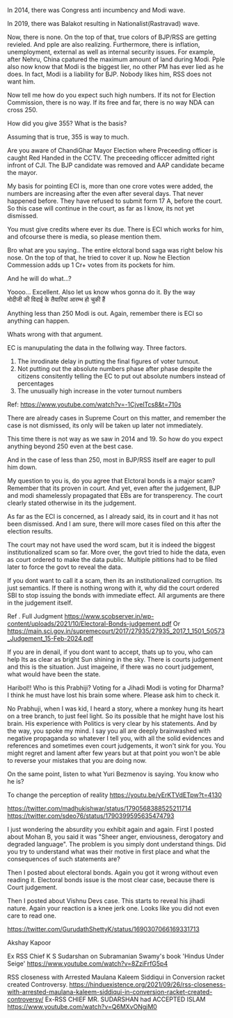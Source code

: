 


In 2014, there was Congress anti incumbency and Modi wave.

In 2019, there was Balakot resulting in Nationalist(Rastravad) wave.

Now, there is none. On the top of that, true colors of BJP/RSS are getting revieled. And pple are also realizing.
Furthermore, there is inflation, unemployment, external as well as internal security issues.
For example, after Nehru, China cpatured the maximum amount of land during Modi.
Pple also now know that Modi is the biggest lier, no other PM has ever lied as he does.
In fact, Modi is a liability for BJP. Nobody likes him, RSS does not want him.

Now tell me how do you expect such high numbers. If its not for Election Commission, there is no way.
If its free and far, there is no way NDA can cross 250.


How did you give 355? What is the basis?




Assuming that is true, 355 is way to much.


Are you aware of ChandiGhar Mayor Election where Preceeding officer is caught Red Handed in the CCTV. 
The preceeding officcer admitted right infront of CJI.
The BJP candidate was removed and AAP candidate became the mayor.

My basis for pointing ECI is, more than one crore votes were added, the numbers are increasing after the even after several days. That never happened before.
They have refused to submit form 17 A, before the court.
So this case will continue in the court, as far as I know, its not yet dismissed.

You must give credits where ever its due. There is ECI which works for him, and ofcourse there is media, so please mention them.




Bro what are you saying.. 
The entire elctoral bond saga was right below his nose. On the top of that, he tried to cover it up. 
Now he Election Commession adds up 1 Cr+ votes from its pockets for him.

And he will do what...?
 
 
Yoooo...
Excellent.
Also let us know whos gonna do it.
By the way  
मोदीजी की विदाई के तैयारियां आरम्भ हो चुकी हैं 


Anything less than 250 Modi is out. Again, remember there is ECI so anything can happen.

Whats wrong with that argument. 

EC is manupulating the data in the follwing way.
Three factors.
1. The inrodinate delay in putting the final figures of voter turnout.
2. Not putting out the absolute numbers phase after phase despite the citizens consitently telling the EC to put out absolute numbers instead of percentages
3. The unusually high increase in the voter turnout numbers 

Ref: https://www.youtube.com/watch?v=-1CjvelTcs8&t=710s

There are already cases in Supreme Court on this matter, and remember the case is not dismissed, its only will be taken up later not immediately.

This time there is not way as we saw in 2014 and 19. So how do you expect anything beyond 250 even at the best case.

And in the case of less than 250, most in BJP/RSS itself are eager to pull him down.

My question to you is, do you agree that Elctoral bonds is a major scam? Remember that its proven in court.
And yet, even after the judgement, BJP and modi shamelessly propagated that EBs are for transperency. 
The court clearly stated otherwise in its the judgement.

As far as the ECI is concerned, as I already said, its in court and it has not been dismissed. 
And I am sure, there will more cases filed on this after the election results. 

The court may not have used the word scam, but it is indeed the biggest institutionalized scam so far.
More over, the govt tried to hide the data, even as court ordered to make the data public.
Multiple pititions had to be filed later to force the govt to reveal the data.
 
If you dont want to call it a scam, then its an institutionalized corruption.
Its just semantics. 
If there is nothing wrong with it, why did the court ordered SBI to stop issuing the bonds with immediate effect.
All arguments are there in the judgement itself.

Ref . Full Judgment 
https://www.scobserver.in/wp-content/uploads/2021/10/Electoral-Bonds-judgement.pdf
Or
https://main.sci.gov.in/supremecourt/2017/27935/27935_2017_1_1501_50573_Judgement_15-Feb-2024.pdf

If you are in denail, if you dont want to accept, thats up to you, who can help
Its as clear as bright Sun shining in the sky.
There is courts judgement and this is the situation.
Just imageine, if there was no court judgement, what would have been the state.



Haribol!! Who is this Prabhiji? Voting for a Jihadi Modi is voting for Dharma? I think he must have lost his brain some where. Please ask him to check it.


No Prabhuji, when I was kid, I heard a story, where a monkey hung its heart on a tree branch, to just feel light. So its possible that he might have lost his brain.
His experience with Politics is very clear by his statements.
And by the way, you spoke my mind.
I say you all are deeply brainwashed with negative propaganda so whatever I tell you, with all the solid evidences and references and sometimes even court judgements, it won't sink for you. 
You might regret and lament after few years but at that point you won't be able to reverse your mistakes that you are doing now.

On the same point, listen to what Yuri Bezmenov is saying. You know who he is?

To change the perception of reality
https://youtu.be/yErKTVdETpw?t=4130

https://twitter.com/madhukishwar/status/1790568388525211714
https://twitter.com/sdeo76/status/1790399595635474793



I just wondering the absurdity you exhibit again and again. 
First I posted about Mohan B, you said it was "Sheer anger, enviousness, derogatory and degraded language". 
The problem is you simply dont understand things. Did you try to understand what was their motive in first place and what the consequences of such statements are?

Then I posted about electoral bonds. Again you got it wrong without even reading it.
Electoral bonds issue is the most clear case, because there is Court judgement.

Then I posted about Vishnu Devs case. This starts to reveal his jihadi nature. 
Again your reaction is a knee jerk one. Looks like you did not even care to read one.

https://twitter.com/GurudathShettyK/status/1690307066169331713


Akshay Kapoor 



Ex RSS Chief K S Sudarshan on Subramanian Swamy's book 'Hindus Under Seige'
https://www.youtube.com/watch?v=8ZziFrfG5p4


RSS closeness with Arrested Maulana Kaleem Siddiqui in Conversion racket created Controversy.
https://hinduexistence.org/2021/09/26/rss-closeness-with-arrested-maulana-kaleem-siddiqui-in-conversion-racket-created-controversy/
Ex-RSS CHIEF MR. SUDARSHAN had ACCEPTED ISLAM
https://www.youtube.com/watch?v=Q6MXvONgjM0

